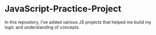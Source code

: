 # JavaScript-Practice-Project
In this repository, I've added various JS projects that helped me build my logic and understanding of concepts.
